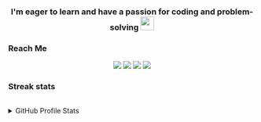 <h3 align="center">
  I'm eager to learn and have a passion for coding and problem-solving

  <img src="https://media.giphy.com/media/hvRJCLFzcasrR4ia7z/giphy.gif" width="28">
</h3>



<!-- Reach Me  -->
### Reach Me


<p id="socialIcons" align="center">
  
   <a href="https://linkedin.com/in/islamelhady">
        <img src="https://img.shields.io/badge/-Linkedin-0077B5?style=flat-square&logo=Linkedin&logoColor=white"/></a>
   
  <a href="mailto:islam.elhadyy@gmail.com" alt="islamelhady">
        <img src="https://img.shields.io/badge/islam.elhadyy@gmail.com-30302f?style=flat-square&logo=Gmail&logoColor=#e84c3a" /></a>
    
  <a href="https://github.com/islamelhady/" alt="islamelhady">
        <img src="https://komarev.com/ghpvc/?username=islamelhady&label=Profile%20views&color=258f76&style=flat-square" /></a>

  <a href="https://www.hackerrank.com/islamelhady" alt="HackerRank">
        <img src="https://img.shields.io/badge/-HackerRank-2EC866?style=flat-square&logo=hackerrank&logoColor=white" /></a>
    
</p>


<!-- Streak stats  -->
### Streak stats


<p align="center">
  <a href="http://github.com/islamelhady">
    <img title="elhady 🔥" alt="" src="https://github-readme-streak-stats.herokuapp.com/?user=islamelhady&theme=black-ice&hide_border=true&stroke=0000&background=0D1117&ring=60D9FA&fire=60D9FA&currStreakLabel=258f76"/>
  </a>
 </p>


<details> 
  <summary> GitHub Profile Stats</summary>
<p align="center">
<a href="https://github.com/islamelhady">
  <img height="180em" src="https://github-readme-stats-eight-theta.vercel.app/api?username=islamelhady&show_icons=true&theme=gotham&include_all_commits=true&cache_seconds=1800&show_owner=true&title_color=5fd8f9&count_private=true"/>

  <img height="180em" src="https://github-readme-stats-eight-theta.vercel.app/api/top-langs/?username=islamelhady&layout=compact&title_color=5fd8f9&show_owner=true&langs_count=8&theme=gotham"/>
  
</a>
</p>
</details>






 

<!--
**islamelhady/islamelhady** is a ✨ _special_ ✨ repository because its `README.md` (this file) appears on your GitHub profile.


